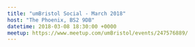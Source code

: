 ```yaml
---
title: "umBristol Social - March 2018"
host: "The Phoenix, BS2 9DB"
datetime: 2018-03-08 18:30:00 +0000
meetup: https://www.meetup.com/umBristol/events/247576889/
---
```

